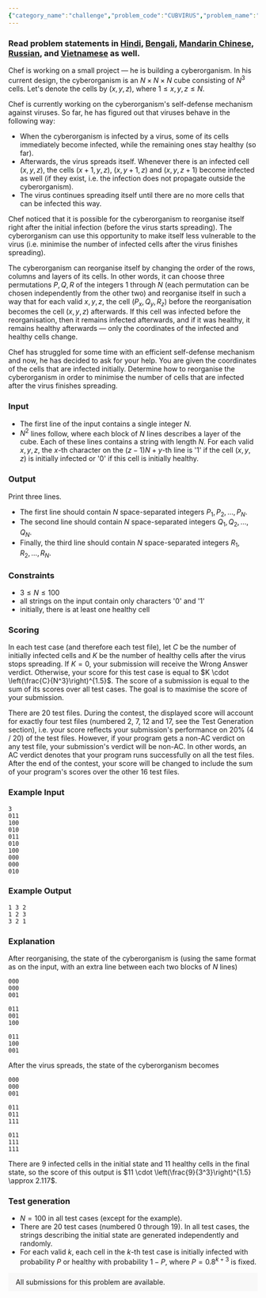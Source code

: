 ```yaml
---
{"category_name":"challenge","problem_code":"CUBVIRUS","problem_name":"(Challenge) Cubical Virus","problemComponents":{"constraints":"","constraintsState":false,"subtasks":"","subtasksState":false,"inputFormat":"","inputFormatState":false,"outputFormat":"","outputFormatState":false,"sampleTestCases":{}},"video_editorial_url":"","languages_supported":{"0":"CPP14","1":"C","2":"JAVA","3":"PYTH 3.6","4":"PYTH","5":"PYP3","6":"CS2","7":"ADA","8":"PYPY","9":"TEXT","10":"PAS fpc","11":"NODEJS","12":"RUBY","13":"PHP","14":"GO","15":"HASK","16":"TCL","17":"PERL","18":"SCALA","19":"LUA","20":"kotlin","21":"BASH","22":"JS","23":"LISP sbcl","24":"rust","25":"PAS gpc","26":"BF","27":"CLOJ","28":"R","29":"D","30":"CAML","31":"FORT","32":"ASM","33":"swift","34":"FS","35":"WSPC","36":"LISP clisp","37":"SQL","38":"SCM guile","39":"PERL6","40":"ERL","41":"CLPS","42":"ICK","43":"NICE","44":"PRLG","45":"ICON","46":"COB","47":"SCM chicken","48":"PIKE","49":"SCM qobi","50":"ST","51":"NEM"},"max_timelimit":3,"source_sizelimit":50000,"problem_author":"alex_2oo8","problem_tester":null,"date_added":"24-11-2019","tags":{"0":"alex_2oo8"},"problem_difficulty_level":"Unavailable","best_tag":"","editorial_url":"","time":{"view_start_date":1576488720,"submit_start_date":1576488720,"visible_start_date":1576488720,"end_date":1735669800},"is_direct_submittable":false,"problemDiscussURL":"https://discuss.codechef.com/search?q=CUBVIRUS","is_proctored":false,"visitedContests":{},"layout":"problem"}
---
```

### Read problem statements in [Hindi](https://www.codechef.com/download/translated/DEC19/hindi/CUBVIRUS.pdf), [Bengali](https://www.codechef.com/download/translated/DEC19/bengali/CUBVIRUS.pdf), [Mandarin Chinese](https://www.codechef.com/download/translated/DEC19/mandarin/CUBVIRUS.pdf), [Russian](https://www.codechef.com/download/translated/DEC19/russian/CUBVIRUS.pdf), and [Vietnamese](https://www.codechef.com/download/translated/DEC19/vietnamese/CUBVIRUS.pdf) as well.

Chef is working on a small project ― he is building a cyberorganism. In his current design, the cyberorganism is an $N \times N \times N$ cube consisting of $N^3$ cells. Let's denote the cells by $(x, y, z)$, where $1 \le x, y, z \le N$.

Chef is currently working on the cyberorganism's self-defense mechanism against viruses. So far, he has figured out that viruses behave in the following way:
- When the cyberorganism is infected by a virus, some of its cells immediately become infected, while the remaining ones stay healthy (so far).
- Afterwards, the virus spreads itself. Whenever there is an infected cell $(x, y, z)$, the cells $(x + 1, y, z)$, $(x, y + 1, z)$ and $(x, y, z + 1)$ become infected as well (if they exist, i.e. the infection does not propagate outside the cyberorganism).
- The virus continues spreading itself until there are no more cells that can be infected this way.

Chef noticed that it is possible for the cyberorganism to reorganise itself right after the initial infection (before the virus starts spreading). The cyberorganism can use this opportunity to make itself less vulnerable to the virus (i.e. minimise the number of infected cells after the virus finishes spreading).

The cyberorganism can reorganise itself by changing the order of the rows, columns and layers of its cells. In other words, it can choose three permutations $P, Q, R$ of the integers $1$ through $N$ (each permutation can be chosen independently from the other two) and reorganise itself in such a way that for each valid $x, y, z$, the cell $(P_x, Q_y, R_z)$ before the reorganisation becomes the cell $(x, y, z)$ afterwards. If this cell was infected before the reorganisation, then it remains infected afterwards, and if it was healthy, it remains healthy afterwards ― only the coordinates of the infected and healthy cells change.

Chef has struggled for some time with an efficient self-defense mechanism and now, he has decided to ask for your help. You are given the coordinates of the cells that are infected initially. Determine how to reorganise the cyberorganism in order to minimise the number of cells that are infected after the virus finishes spreading.

### Input
- The first line of the input contains a single integer $N$.
- $N^2$ lines follow, where each block of $N$ lines describes a layer of the cube. Each of these lines contains a string with length $N$. For each valid $x, y, z$, the $x$-th character on the $(z-1)N+y$-th line is '1' if the cell $(x, y, z)$ is initially infected or '0' if this cell is initially healthy.

### Output
Print three lines.
- The first line should contain $N$ space-separated integers $P_1, P_2, \ldots, P_N$.
- The second line should contain $N$ space-separated integers $Q_1, Q_2, \ldots, Q_N$.
- Finally, the third line should contain $N$ space-separated integers $R_1, R_2, \ldots, R_N$.

### Constraints
- $3 \le N \le 100$
- all strings on the input contain only characters '0' and '1'
- initially, there is at least one healthy cell

### Scoring
In each test case (and therefore each test file), let $C$ be the number of initially infected cells and $K$ be the number of healthy cells after the virus stops spreading. If $K = 0$, your submission will receive the Wrong Answer verdict. Otherwise, your score for this test case is equal to $K \cdot \left(\frac{C}{N^3}\right)^{1.5}$. The score of a submission is equal to the sum of its scores over all test cases. The goal is to maximise the score of your submission.

There are 20 test files. During the contest, the displayed score will account for exactly four test files (numbered 2, 7, 12 and 17, see the Test Generation section), i.e. your score reflects your submission's performance on 20% (4 / 20) of the test files. However, if your program gets a non-AC verdict on any test file, your submission's verdict will be non-AC. In other words, an AC verdict denotes that your program runs successfully on all the test files. After the end of the contest, your score will be changed to include the sum of your program's scores over the other 16 test files.

### Example Input
```
3
011
100
010
011
010
100
000
000
010
```

### Example Output
```
1 3 2
1 2 3
3 2 1
```

### Explanation
After reorganising, the state of the cyberorganism is (using the same format as on the input, with an extra line between each two blocks of $N$ lines)
```
000
000
001

011
001
100

011
100
001
```
 

After the virus spreads, the state of the cyberorganism becomes
```
000
000
001

011
011
111

011
111
111
```

There are $9$ infected cells in the initial state and $11$ healthy cells in the final state, so the score of this output is $11 \cdot \left(\frac{9}{3^3}\right)^{1.5} \approx 2.117$.

### Test generation
- $N = 100$ in all test cases (except for the example).
- There are 20 test cases (numbered $0$ through $19$). In all test cases, the strings describing the initial state are generated independently and randomly.
- For each valid $k$, each cell in the $k$-th test case is initially infected with probability $P$ or healthy with probability $1-P$, where $P = 0.8^{k + 3}$ is fixed.

<aside style='background: #f8f8f8;padding: 10px 15px;'><div>All submissions for this problem are available.</div></aside>